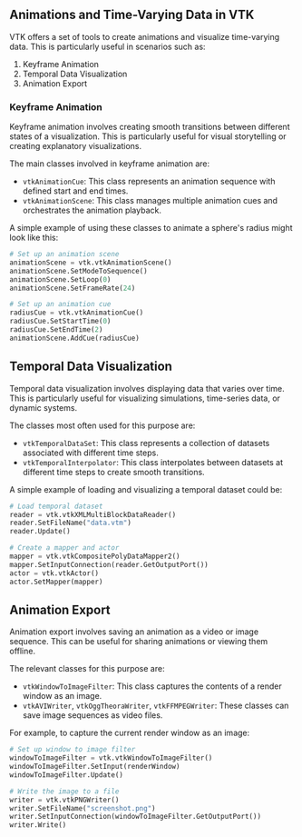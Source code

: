 ## Animations and Time-Varying Data in VTK

VTK offers a set of tools to create animations and visualize time-varying data. This is particularly useful in scenarios such as:

1. Keyframe Animation
2. Temporal Data Visualization
3. Animation Export

### Keyframe Animation

Keyframe animation involves creating smooth transitions between different states of a visualization. This is particularly useful for visual storytelling or creating explanatory visualizations. 

The main classes involved in keyframe animation are:

- `vtkAnimationCue`: This class represents an animation sequence with defined start and end times.
- `vtkAnimationScene`: This class manages multiple animation cues and orchestrates the animation playback.

A simple example of using these classes to animate a sphere's radius might look like this:

```python
# Set up an animation scene
animationScene = vtk.vtkAnimationScene()
animationScene.SetModeToSequence()
animationScene.SetLoop(0)
animationScene.SetFrameRate(24)

# Set up an animation cue
radiusCue = vtk.vtkAnimationCue()
radiusCue.SetStartTime(0)
radiusCue.SetEndTime(2)
animationScene.AddCue(radiusCue)
```

## Temporal Data Visualization

Temporal data visualization involves displaying data that varies over time. This is particularly useful for visualizing simulations, time-series data, or dynamic systems.

The classes most often used for this purpose are:

- `vtkTemporalDataSet`: This class represents a collection of datasets associated with different time steps.
- `vtkTemporalInterpolator`: This class interpolates between datasets at different time steps to create smooth transitions.

A simple example of loading and visualizing a temporal dataset could be:

```python
# Load temporal dataset
reader = vtk.vtkXMLMultiBlockDataReader()
reader.SetFileName("data.vtm")
reader.Update()

# Create a mapper and actor
mapper = vtk.vtkCompositePolyDataMapper2()
mapper.SetInputConnection(reader.GetOutputPort())
actor = vtk.vtkActor()
actor.SetMapper(mapper)
```

## Animation Export

Animation export involves saving an animation as a video or image sequence. This can be useful for sharing animations or viewing them offline.

The relevant classes for this purpose are:

- `vtkWindowToImageFilter`: This class captures the contents of a render window as an image.
- `vtkAVIWriter`, `vtkOggTheoraWriter`, `vtkFFMPEGWriter`: These classes can save image sequences as video files.

For example, to capture the current render window as an image:

```python
# Set up window to image filter
windowToImageFilter = vtk.vtkWindowToImageFilter()
windowToImageFilter.SetInput(renderWindow)
windowToImageFilter.Update()

# Write the image to a file
writer = vtk.vtkPNGWriter()
writer.SetFileName("screenshot.png")
writer.SetInputConnection(windowToImageFilter.GetOutputPort())
writer.Write()
```
